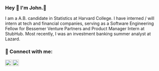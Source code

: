 ### Hey 👋 I'm John.🐺

I am a A.B. candidate in Statistics at Harvard College. I have interned / will intern at tech and financial companies, serving as a Software Engineering Fellow for Bessemer Venture Partners and Product Manager Intern at StubHub. Most recently, I was an investment banking summer analyst at Lazard.

### 🤝 Connect with me:

<a href="https://www.linkedin.com/in/rhojohn/"><img align="left" src="https://raw.githubusercontent.com/yushi1007/yushi1007/main/images/linkedin.svg" alt="John Rho | LinkedIn" width="21px"/></a>
<a href="https://johnrho.medium.com/"><img align="left" src="https://raw.githubusercontent.com/yushi1007/yushi1007/main/images/medium.svg" alt="John Rho | Medium" width="21px"/></a>
</br>
